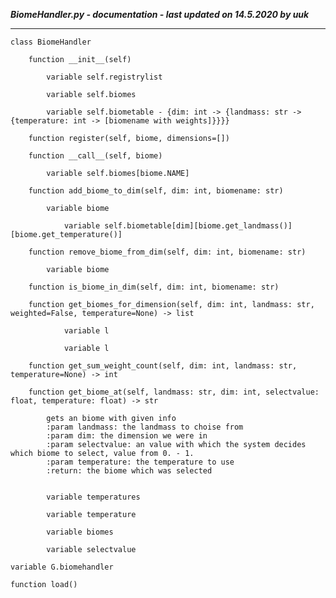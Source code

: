 ***BiomeHandler.py - documentation - last updated on 14.5.2020 by uuk***
___

    class BiomeHandler

        function __init__(self)

            variable self.registrylist

            variable self.biomes

            variable self.biometable - {dim: int -> {landmass: str -> {temperature: int -> [biomename with weights]}}}}

        function register(self, biome, dimensions=[])

        function __call__(self, biome)

            variable self.biomes[biome.NAME]

        function add_biome_to_dim(self, dim: int, biomename: str)

            variable biome

                variable self.biometable[dim][biome.get_landmass()][biome.get_temperature()]

        function remove_biome_from_dim(self, dim: int, biomename: str)

            variable biome

        function is_biome_in_dim(self, dim: int, biomename: str)

        function get_biomes_for_dimension(self, dim: int, landmass: str, weighted=False, temperature=None) -> list

                variable l

                variable l

        function get_sum_weight_count(self, dim: int, landmass: str, temperature=None) -> int

        function get_biome_at(self, landmass: str, dim: int, selectvalue: float, temperature: float) -> str
            
            gets an biome with given info
            :param landmass: the landmass to choise from
            :param dim: the dimension we were in
            :param selectvalue: an value with which the system decides which biome to select, value from 0. - 1.
            :param temperature: the temperature to use
            :return: the biome which was selected


            variable temperatures

            variable temperature

            variable biomes

            variable selectvalue

    variable G.biomehandler

    function load()